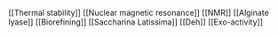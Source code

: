 [[Thermal stability]]
[[Nuclear magnetic resonance]]
[[NMR]]
[[Alginate lyase]]
[[Biorefining]]
[[Saccharina Latissima]]
[[Deh]]
[[Exo-activity]]
